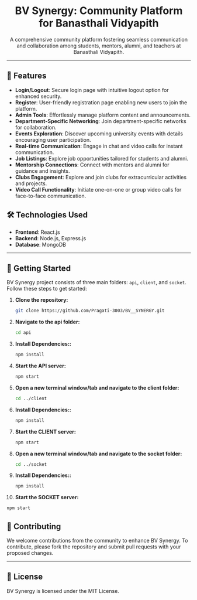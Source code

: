 <!-- BV Synergy: Community Platform for Banasthali Vidyapith -->
<h1 align="center">BV Synergy: Community Platform for Banasthali Vidyapith</h1>


<p align="center">
  A comprehensive community platform fostering seamless communication and collaboration among students, mentors, alumni, and teachers at Banasthali Vidyapith.
</p>

---

## 🚀 Features

- **Login/Logout**: Secure login page with intuitive logout option for enhanced security.
- **Register**: User-friendly registration page enabling new users to join the platform.
- **Admin Tools**: Effortlessly manage platform content and announcements.
- **Department-Specific Networking**: Join department-specific networks for collaboration.
- **Events Exploration**: Discover upcoming university events with details encouraging user participation.
- **Real-time Communication**: Engage in chat and video calls for instant communication.
- **Job Listings**: Explore job opportunities tailored for students and alumni.
- **Mentorship Connections**: Connect with mentors and alumni for guidance and insights.
- **Clubs Engagement**: Explore and join clubs for extracurricular activities and projects.
- **Video Call Functionality**: Initiate one-on-one or group video calls for face-to-face communication.

## 🛠️ Technologies Used

- **Frontend**: React.js
- **Backend**: Node.js, Express.js
- **Database**: MongoDB

---

## 🌟 Getting Started

BV Synergy project consists of three main folders: `api`, `client`, and `socket`. Follow these steps to get started:

1. **Clone the repository:**
   ```sh
   git clone https://github.com/Pragati-3003/BV__SYNERGY.git

2. **Navigate to the api folder:**
   ```sh
   cd api

3. **Install Dependencies::**
   ```sh
   npm install
   
4. **Start the API server:**
   ```sh
   npm start
   
5. **Open a new terminal window/tab and navigate to the client folder:**
   ```sh
   cd ../client
   
6. **Install Dependencies::**
   ```sh
   npm install
   
7. **Start the CLIENT server:**
   ```sh
   npm start

8. **Open a new terminal window/tab and navigate to the socket folder:**
   ```sh
   cd ../socket
   
9. **Install Dependencies::**
   ```sh
   npm install
   
10. **Start the SOCKET server:**
   ```sh
   npm start
```


## 🤝 Contributing

We welcome contributions from the community to enhance BV Synergy. To contribute, please fork the repository and submit pull requests with your proposed changes.

---

## 📝 License

BV Synergy is licensed under the MIT License.




